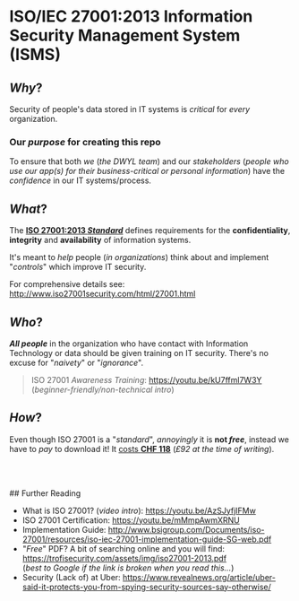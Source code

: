 # ISO/IEC 27001:2013 Information Security Management System (ISMS)

## _Why_?

Security of people's data stored in IT systems is _critical_ for _every_ organization.

### Our _purpose_ for creating this repo

To ensure that both _we_ (_the DWYL team_) and our _stakeholders_ (_people who use our app(s) for their business-critical or personal information_) have the _confidence_ in our IT systems/process.

## _What_?

The [**ISO 27001:2013 _Standard_**](http://www.iso.org/iso/iso27001) defines requirements for the **confidentiality**, **integrity** and **availability** of information systems.

It's meant to _help_ people (_in organizations_)
think about and implement "_controls_" which improve IT security.

For comprehensive details see: http://www.iso27001security.com/html/27001.html


## _Who_?

***All people*** in the organization who have contact with Information Technology or data should be given training on IT security. There's no excuse for "_naivety_" or "_ignorance_".

> ISO 27001 _Awareness Training_: https://youtu.be/kU7ffml7W3Y (_beginner-friendly/non-technical intro_)

## _How_?

Even though ISO 27001 is a "_standard_", _annoyingly_ it is **not _free_**, instead we have to _pay_ to download it! It [costs **CHF 118**](http://www.iso.org/iso/home/store/catalogue_tc/catalogue_detail.htm?csnumber=54534) (_£92 at the time of writing_).


<br /> <br />

## Further Reading

+ What is ISO 27001?  (_video intro_): https://youtu.be/AzSJyfjIFMw
+ ISO 27001 Certification: https://youtu.be/mMmpAwmXRNU
+ Implementation Guide: http://www.bsigroup.com/Documents/iso-27001/resources/iso-iec-27001-implementation-guide-SG-web.pdf
+ "_Free_" PDF? A bit of searching online and you will find: https://trofisecurity.com/assets/img/iso27001-2013.pdf <br />
(_best to Google if the link is broken when you read this..._)
+ Security (Lack of) at Uber:
https://www.revealnews.org/article/uber-said-it-protects-you-from-spying-security-sources-say-otherwise/
